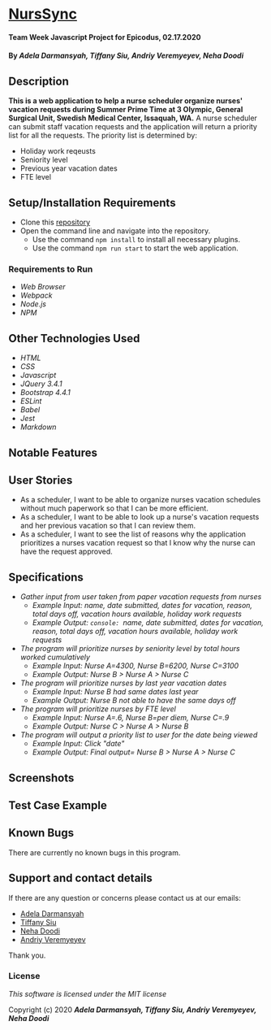 # [NursSync](https://github.com/ayohana/nurse_NATA.git/)

#### Team Week Javascript Project for Epicodus, 02.17.2020

#### By _**Adela Darmansyah, Tiffany Siu, Andriy Veremyeyev, Neha Doodi**_

## Description

**This is a web application to help a nurse scheduler organize nurses' vacation requests during Summer Prime Time at 3 Olympic, General Surgical Unit, Swedish Medical Center, Issaquah, WA.** A nurse scheduler can submit staff vacation requests and the application will return a priority list for all the requests. The priority list is determined by:

* Holiday work reqeusts
* Seniority level
* Previous year vacation dates
* FTE level

## Setup/Installation Requirements

* Clone this [repository](https://github.com/ayohana/nurse_NATA.git/)
* Open the command line and navigate into the repository.
  * Use the command `npm install` to install all necessary plugins.
  * Use the command `npm run start` to start the web application.

### Requirements to Run
* _Web Browser_
* _Webpack_
* _Node.js_
* _NPM_

## Other Technologies Used

* _HTML_
* _CSS_
* _Javascript_
* _JQuery 3.4.1_
* _Bootstrap 4.4.1_
* _ESLint_
* _Babel_
* _Jest_
* _Markdown_

## Notable Features
<!-- _features that make project stand out_ -->

## User Stories

* As a scheduler, I want to be able to organize nurses vacation schedules without much paperwork so that I can be more efficient.
* As a scheduler, I want to be able to look up a nurse's vacation requests and her previous vacation so that I can review them.
* As a scheduler, I want to see the list of reasons why the application prioritizes a nurses vacation request so that I know why the nurse can have the request approved.

## Specifications

* _Gather input from user taken from paper vacation requests from nurses_
  * _Example Input: name, date submitted, dates for vacation, reason, total days off, vacation hours available, holiday work requests_
  * _Example Output: `console: `name, date submitted, dates for vacation, reason, total days off, vacation hours available, holiday work requests_
* _The program will prioritize nurses by seniority level by total hours worked cumulatively_
  * _Example Input: Nurse A=4300, Nurse B=6200, Nurse C=3100_
  * _Example Output: Nurse B > Nurse A > Nurse C_
* _The program will prioritize nurses by last year vacation dates_
  * _Example Input: Nurse B had same dates last year_
  * _Example Output: Nurse B not able to have the same days off_
* _The program will prioritize nurses by FTE level_
  * _Example Input: Nurse A=.6, Nurse B=per diem, Nurse C=.9_
  * _Example Output: Nurse C > Nurse A > Nurse B_
* _The program will output a priority list to user for the date being viewed_
  * _Example Input: Click "date"_
  * _Example Output: Final output= Nurse B > Nurse A > Nurse C_ 

## Screenshots

<!-- _Here is a snippet of what the input looks like:_

![Snippet of input fields](img/snippet1.png)

_Here is a preview of what the output looks like:_

![Snippet of output box](img/snippet2.png) -->

<!-- _{Show pictures using ![alt text](image.jpg), show what library does as concisely as possible but don't need to explain how project solves problem from `code`_ -->

## Test Case Example
<!-- _Tests are done through Jest and are run from the command line prompt with `npm test`._
_Some example tests:_
![Snippet of an example test](img/test1.png)

![Snippet of an example result](img/test2.png) -->
<!-- _describe and show how to run tests with `code` examples}_ -->

## Known Bugs

There are currently no known bugs in this program.

## Support and contact details

If there are any question or concerns please contact us at our emails:

* [Adela Darmansyah](mailto:adela.yohana@gmail.com)
* [Tiffany Siu](mailto:tsiu88@gmail.com)
* [Neha Doodi](mailto:nehadoodipoonia@gmail.com)
* [Andriy Veremyeyev](mailto:belyybrat@gmail.com)

Thank you.

### License

*This software is licensed under the MIT license*

Copyright (c) 2020 **_Adela Darmansyah, Tiffany Siu, Andriy Veremyeyev, Neha Doodi_**
